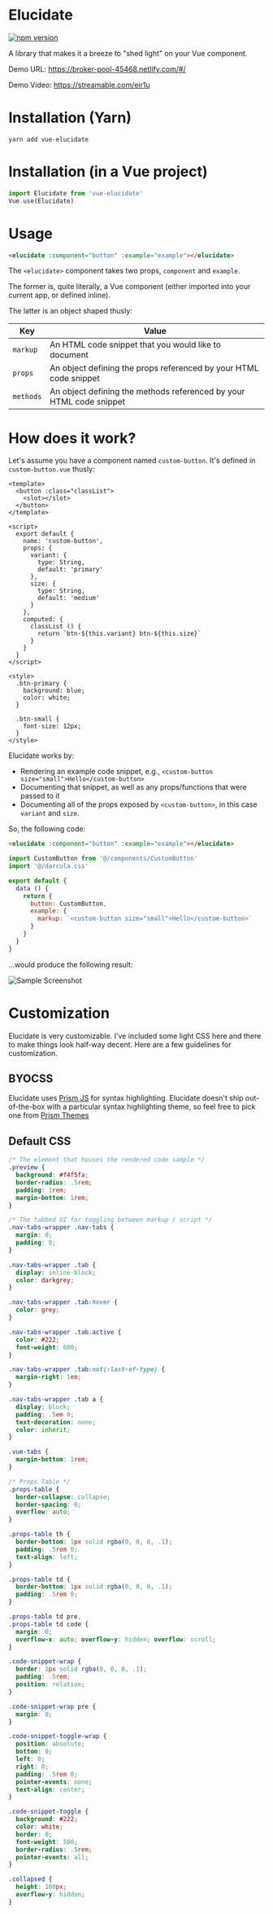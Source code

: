 # Elucidate
[![npm version](https://badge.fury.io/js/vue-elucidate.svg)](https://badge.fury.io/js/vue-elucidate)

A library that makes it a breeze to "shed light" on  your Vue component.

Demo URL: https://broker-pool-45468.netlify.com/#/

Demo Video: https://streamable.com/eir1u

# Installation (Yarn)
```
yarn add vue-elucidate
```
# Installation (in a Vue project)
```js
import Elucidate from 'vue-elucidate'
Vue.use(Elucidate)
```
# Usage
```html
<elucidate :component="button" :example="example"></elucidate>
```

The `<elucidate>` component takes two props, `component` and `example`. 

The former is, quite literally, a Vue component (either imported into your current app, or defined inline).

The latter is an object shaped thusly:

| Key | Value |
| --- | --- |
| `markup` | An HTML code snippet that you would like to document |
| `props` | An object defining the props referenced by your HTML code snippet |
| `methods` | An object defining the methods referenced by your HTML code snippet |

# How does it work?

Let's assume you have a component named `custom-button`. It's defined in `custom-button.vue` thusly:

```vue
<template>
  <button :class="classList">
    <slot></slot>
  </button>
</template>

<script>
  export default {
    name: 'custom-button',
    props: {
      variant: {
        type: String,
        default: 'primary'
      },
      size: {
        type: String,
        default: 'medium'
      }
    },
    computed: {
      classList () {
        return `btn-${this.variant} btn-${this.size}`
      }
    }
  }
</script>

<style>
  .btn-primary {
    background: blue;
    color: white;
  }

  .btn-small {
    font-size: 12px;
  }
</style>
```

Elucidate works by:
- Rendering an example code snippet, e.g., `<custom-button size="small">Hello</custom-button>`
- Documenting that snippet, as well as any props/functions that were passed to it
- Documenting all of the props exposed by `<custom-button>`, in this case `variant` and `size`.

So, the following code:

```html
<elucidate :component="button" :example="example"></elucidate>
```

```js
import CustomButton from '@/components/CustomButton'
import '@/darcula.css'

export default {
  data () {
    return {
      button: CustomButton,
      example: {
        markup: `<custom-button size="small">Hello</custom-button>`
      }
    }
  }
}
```
...would produce the following result:

![Sample Screenshot](https://user-images.githubusercontent.com/5148596/31322500-ba7257e8-ac66-11e7-8e1c-1c05d006482c.png)

# Customization
Elucidate is very customizable. I've included some light CSS here and there to make things look half-way decent. Here are a few guidelines for customization.

## BYOCSS
Elucidate uses [Prism JS](http://prismjs.com/) for syntax highlighting. Elucidate doesn't ship out-of-the-box with a particular syntax highlighting theme, so feel free to pick one from [Prism Themes](https://github.com/PrismJS/prism-themes/)

## Default CSS

```css
/* The element that houses the rendered code sample */ 
.preview {
  background: #f4f5fa;
  border-radius: .5rem;
  padding: 1rem;
  margin-bottom: 1rem;
}

/* The tabbed UI for toggling between markup / script */
.nav-tabs-wrapper .nav-tabs {
  margin: 0;
  padding: 0;
}

.nav-tabs-wrapper .tab {
  display: inline-block;
  color: darkgrey;
}

.nav-tabs-wrapper .tab:hover {
  color: grey;
}

.nav-tabs-wrapper .tab.active {
  color: #222;
  font-weight: 600;
}

.nav-tabs-wrapper .tab:not(:last-of-type) {
  margin-right: 1em;
}

.nav-tabs-wrapper .tab a {
  display: block;
  padding: .5em 0;
  text-decoration: none;
  color: inherit;
}

.vue-tabs {
  margin-bottom: 1rem;
}

/* Props Table */
.props-table {
  border-collapse: collapse;
  border-spacing: 0;
  overflow: auto;
}

.props-table th {
  border-bottom: 1px solid rgba(0, 0, 0, .1);
  padding: .5rem 0;
  text-align: left;
}

.props-table td {
  border-bottom: 1px solid rgba(0, 0, 0, .1);
  padding: .5rem 0;
}

.props-table td pre,
.props-table td code {
  margin: 0;
  overflow-x: auto; overflow-y: hidden; overflow: scroll;
}

.code-snippet-wrap {
  border: 1px solid rgba(0, 0, 0, .1);
  padding: .5rem;
  position: relative;
}

.code-snippet-wrap pre {
  margin: 0;
}

.code-snippet-toggle-wrap {
  position: absolute;
  bottom: 0;
  left: 0;
  right: 0;
  padding: .5rem 0;
  pointer-events: none;
  text-align: center;
}

.code-snippet-toggle {
  background: #222;
  color: white;
  border: 0;
  font-weight: 500;
  border-radius: .5rem;
  pointer-events: all;
}

.collapsed {
  height: 100px;
  overflow-y: hidden;
}

```
